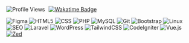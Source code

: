 <p style="display: flex; align-items: center; gap: 10px;">
  <img src="https://komarev.com/ghpvc/?username=aanglll&style=for-the-badge" alt="Profile Views" />
  <a href="https://wakatime.com/@96c5414b-72ea-4353-98ee-cc88caa40692">
    <img src="https://wakatime.com/badge/user/96c5414b-72ea-4353-98ee-cc88caa40692.svg?style=for-the-badge" alt="Wakatime Badge" />
  </a>
</p>

![Figma](https://img.shields.io/badge/Figma-000000?style=for-the-badge&logo=figma&logoColor=white)
![HTML5](https://img.shields.io/badge/HTML-E34F26?style=for-the-badge&logo=html5&logoColor=white)
![CSS](https://img.shields.io/badge/CSS-639?style=for-the-badge&logo=css&logoColor=white)
![PHP](https://img.shields.io/badge/PHP-777BB4?style=for-the-badge&logo=php&logoColor=white)
![MySQL](https://img.shields.io/badge/MySQL-4479A1?style=for-the-badge&logo=mysql&logoColor=white)
![Git](https://img.shields.io/badge/Git-F05032?style=for-the-badge&logo=git&logoColor=white)
![Bootstrap](https://img.shields.io/badge/Bootstrap-7952B3?style=for-the-badge&logo=bootstrap&logoColor=white)
![Linux](https://img.shields.io/badge/Linux-FCC624?style=for-the-badge&logo=linux&logoColor=black)
![SEO](https://img.shields.io/badge/SEO-grey?style=for-the-badge&logo=google&logoColor=white)
![Laravel](https://img.shields.io/badge/-Laravel-FF2D20?logo=laravel&logoColor=white&style=for-the-badge)
![WordPress](https://img.shields.io/badge/WordPress-21759B?style=for-the-badge&logo=wordpress&logoColor=white)
![TailwindCSS](https://img.shields.io/badge/Tailwind-38B2AC?style=for-the-badge&logo=tailwind-css&logoColor=white)
![CodeIgniter](https://img.shields.io/badge/CodeIgniter4-DD4814?style=for-the-badge&logo=codeigniter&logoColor=white)
![Vue.js](https://img.shields.io/badge/Vue-35495E?style=for-the-badge&logo=vue.js&logoColor=4FC08D)
[![Zed](https://img.shields.io/badge/Zed-1C1C1C?style=for-the-badge&logo=zedindustries&logoColor=white)](#)
